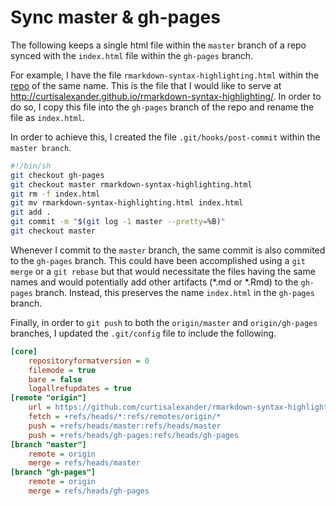 # Sync master & gh-pages

The following keeps a single html file within the `master` branch of a repo synced with the `index.html` file within the `gh-pages` branch.

For example, I have the file `rmarkdown-syntax-highlighting.html` within the [repo](https://github.com/curtisalexander/rmarkdown-syntax-highlighting) of the same name.  This is the file that I would like to serve at http://curtisalexander.github.io/rmarkdown-syntax-highlighting/.  In order to do so, I copy this file into the `gh-pages` branch of the repo and rename the file as `index.html`.

In order to achieve this, I created the file `.git/hooks/post-commit` within the `master branch`.

```sh
#!/bin/sh
git checkout gh-pages
git checkout master rmarkdown-syntax-highlighting.html
git rm -f index.html
git mv rmarkdown-syntax-highlighting.html index.html
git add .
git commit -m "$(git log -1 master --pretty=%B)"
git checkout master
```

Whenever I commit to the `master` branch, the same commit is also commited to the `gh-pages` branch.  This could have been accomplished using a `git merge` or a `git rebase` but that would necessitate the files having the same names and would potentially add other artifacts (\*.md or \*.Rmd) to the `gh-pages` branch.  Instead, this preserves the name `index.html` in the `gh-pages` branch.

Finally, in order to `git push` to both the `origin/master` and `origin/gh-pages` branches, I updated the `.git/config` file to include the following.

```ini
[core]
    repositoryformatversion = 0
    filemode = true
    bare = false
    logallrefupdates = true
[remote "origin"]
    url = https://github.com/curtisalexander/rmarkdown-syntax-highlighting.git
    fetch = +refs/heads/*:refs/remotes/origin/*
    push = +refs/heads/master:refs/heads/master
    push = +refs/heads/gh-pages:refs/heads/gh-pages
[branch "master"]
    remote = origin
    merge = refs/heads/master
[branch "gh-pages"]
    remote = origin
    merge = refs/heads/gh-pages
```
